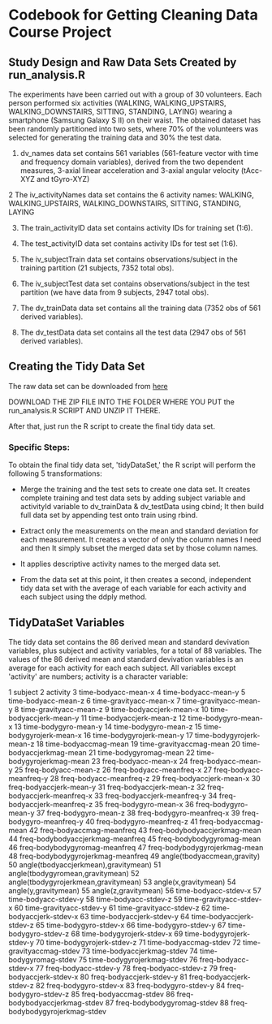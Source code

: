 # Codebook for Getting Cleaning Data Course Project 

## Study Design and Raw Data Sets Created by run_analysis.R

The experiments have been carried out with a group of 30 volunteers. Each person performed six activities (WALKING, WALKING_UPSTAIRS, WALKING_DOWNSTAIRS, SITTING, STANDING, LAYING) wearing a smartphone (Samsung Galaxy S II) on their waist. The obtained dataset has been randomly partitioned into two sets, where 70% of the volunteers was selected for generating the training data and 30% the test data. 

1. dv_names data set contains 561 variables (561-feature vector with time and frequency domain variables), derived from the two dependent measures, 3-axial linear acceleration and 3-axial angular velocity (tAcc-XYZ and tGyro-XYZ)

2 The iv_activityNames data set contains the 6 activity names: WALKING, WALKING_UPSTAIRS, WALKING_DOWNSTAIRS, SITTING, STANDING, LAYING 

3. The train_activityID data set contains activity IDs for training set (1:6). 

4. The test_activityID data set contains activity IDs for test set (1:6). 

5. The iv_subjectTrain data set contains observations/subject in the training partition (21 subjects, 7352 total obs). 

6. The iv_subjectTest data set contains observations/subject in the test partition (we have data from 9 subjects, 2947 total obs). 

7. The dv_trainData data set contains all the training data (7352 obs of 561 derived variables).

8. The dv_testData data set contains all the test data (2947 obs of 561 derived variables).

## Creating the Tidy Data Set

The raw data set can be downloaded from [here](https://d396qusza40orc.cloudfront.net/getdata%2Fprojectfiles%2FUCI%20HAR%20Dataset.zip) 

DOWNLOAD THE ZIP FILE INTO THE FOLDER WHERE YOU PUT the run_analysis.R SCRIPT AND UNZIP IT THERE.

After that, just run the R script to create the final tidy data set.

### Specific Steps:
To obtain the final tidy data set, 'tidyDataSet,' the R script will perform the following 
5 transformations:

* Merge the training and the test sets to create one data set.
  It creates complete training and test data sets by adding subject variable and activityId   variable to dv_trainData & dv_testData using cbind; It then build full data set by appending test onto train using rbind.

* Extract only the measurements on the mean and standard deviation for each measurement.
  It creates a vector of only the column names I need and then It simply subset the merged data set by those column names.
  
* It applies descriptive activity names to the merged data set.

* From the data set at this point, it then creates a second, independent tidy data set with the average of each variable for each activity and each subject using the ddply method.

## TidyDataSet Variables

The tidy data set contains the  86 derived mean and standard devivation variables, plus subject and activity variables, for a total of 88 variables. The values of the 86 derived mean and standard devivation variables is an average for each activity for each each subject. All variables except 'activity' are numbers; activity is a character variable:

1       subject
2       activity
3	time-bodyacc-mean-x
4	time-bodyacc-mean-y
5	time-bodyacc-mean-z
6	time-gravityacc-mean-x
7	time-gravityacc-mean-y
8	time-gravityacc-mean-z
9	time-bodyaccjerk-mean-x
10	time-bodyaccjerk-mean-y
11	time-bodyaccjerk-mean-z
12	time-bodygyro-mean-x
13	time-bodygyro-mean-y
14	time-bodygyro-mean-z
15	time-bodygyrojerk-mean-x
16	time-bodygyrojerk-mean-y
17	time-bodygyrojerk-mean-z
18	time-bodyaccmag-mean
19	time-gravityaccmag-mean
20	time-bodyaccjerkmag-mean
21	time-bodygyromag-mean
22	time-bodygyrojerkmag-mean
23	freq-bodyacc-mean-x
24	freq-bodyacc-mean-y
25	freq-bodyacc-mean-z
26	freq-bodyacc-meanfreq-x
27	freq-bodyacc-meanfreq-y
28	freq-bodyacc-meanfreq-z
29	freq-bodyaccjerk-mean-x
30	freq-bodyaccjerk-mean-y
31	freq-bodyaccjerk-mean-z
32	freq-bodyaccjerk-meanfreq-x
33	freq-bodyaccjerk-meanfreq-y
34	freq-bodyaccjerk-meanfreq-z
35	freq-bodygyro-mean-x
36	freq-bodygyro-mean-y
37	freq-bodygyro-mean-z
38	freq-bodygyro-meanfreq-x
39	freq-bodygyro-meanfreq-y
40	freq-bodygyro-meanfreq-z
41	freq-bodyaccmag-mean
42	freq-bodyaccmag-meanfreq
43	freq-bodybodyaccjerkmag-mean
44	freq-bodybodyaccjerkmag-meanfreq
45	freq-bodybodygyromag-mean
46	freq-bodybodygyromag-meanfreq
47	freq-bodybodygyrojerkmag-mean
48	freq-bodybodygyrojerkmag-meanfreq
49	angle(tbodyaccmean,gravity)
50	angle(tbodyaccjerkmean),gravitymean)
51	angle(tbodygyromean,gravitymean)
52	angle(tbodygyrojerkmean,gravitymean)
53	angle(x,gravitymean)
54	angle(y,gravitymean)
55	angle(z,gravitymean)
56	time-bodyacc-stdev-x
57	time-bodyacc-stdev-y
58	time-bodyacc-stdev-z
59	time-gravityacc-stdev-x
60	time-gravityacc-stdev-y
61	time-gravityacc-stdev-z
62	time-bodyaccjerk-stdev-x
63	time-bodyaccjerk-stdev-y
64	time-bodyaccjerk-stdev-z
65	time-bodygyro-stdev-x
66	time-bodygyro-stdev-y
67	time-bodygyro-stdev-z
68	time-bodygyrojerk-stdev-x
69	time-bodygyrojerk-stdev-y
70	time-bodygyrojerk-stdev-z
71	time-bodyaccmag-stdev
72	time-gravityaccmag-stdev
73	time-bodyaccjerkmag-stdev
74	time-bodygyromag-stdev
75	time-bodygyrojerkmag-stdev
76	freq-bodyacc-stdev-x
77	freq-bodyacc-stdev-y
78	freq-bodyacc-stdev-z
79	freq-bodyaccjerk-stdev-x
80	freq-bodyaccjerk-stdev-y
81	freq-bodyaccjerk-stdev-z
82	freq-bodygyro-stdev-x
83	freq-bodygyro-stdev-y
84	freq-bodygyro-stdev-z
85	freq-bodyaccmag-stdev
86	freq-bodybodyaccjerkmag-stdev
87	freq-bodybodygyromag-stdev
88	freq-bodybodygyrojerkmag-stdev
